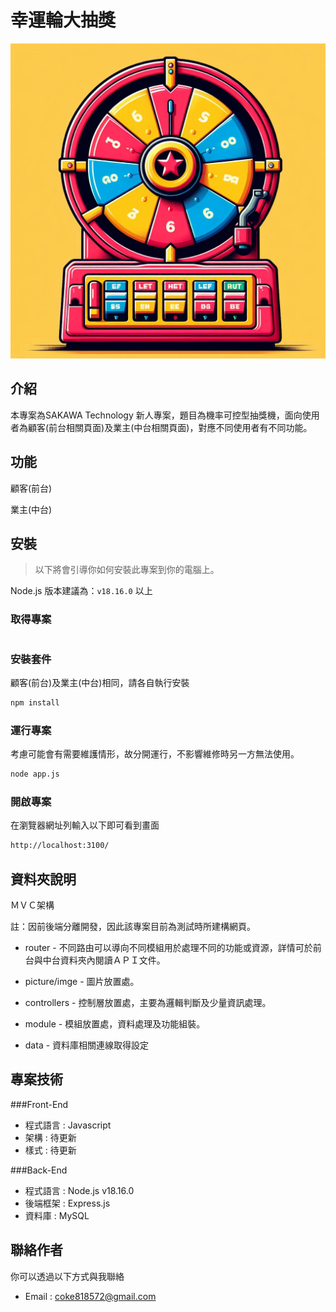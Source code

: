 # 幸運輪大抽獎  

![專案封面圖](./public/LotteryMachine.jpeg)

## 介紹
 本專案為SAKAWA Technology 新人專案，題目為機率可控型抽獎機，面向使用者為顧客(前台相關頁面)及業主(中台相關頁面)，對應不同使用者有不同功能。


## 功能
顧客(前台)


業主(中台)


## 安裝

> 以下將會引導你如何安裝此專案到你的電腦上。

Node.js 版本建議為：`v18.16.0` 以上

### 取得專案

```bash

```

### 安裝套件

顧客(前台)及業主(中台)相同，請各自執行安裝

```bash
npm install
```

### 運行專案

考慮可能會有需要維護情形，故分開運行，不影響維修時另一方無法使用。

```bash
node app.js
```

### 開啟專案

在瀏覽器網址列輸入以下即可看到畫面

```bash
http://localhost:3100/
```

## 資料夾說明

ＭＶＣ架構 

註：因前後端分離開發，因此該專案目前為測試時所建構網頁。

- router - 不同路由可以導向不同模組用於處理不同的功能或資源，詳情可於前台與中台資料夾內閱讀ＡＰＩ文件。
 

- picture/imge - 圖片放置處。
  
- controllers - 控制層放置處，主要為邏輯判斷及少量資訊處理。
  
- module - 模組放置處，資料處理及功能組裝。
- data - 資料庫相關連線取得設定



## 專案技術

###Front-End
- 程式語言 : Javascript
- 架構 : 待更新
- 樣式 : 待更新

###Back-End

- 程式語言 : Node.js v18.16.0
- 後端框架 : Express.js
- 資料庫 : MySQL


## 聯絡作者


你可以透過以下方式與我聯絡

- Email : coke818572@gmail.com